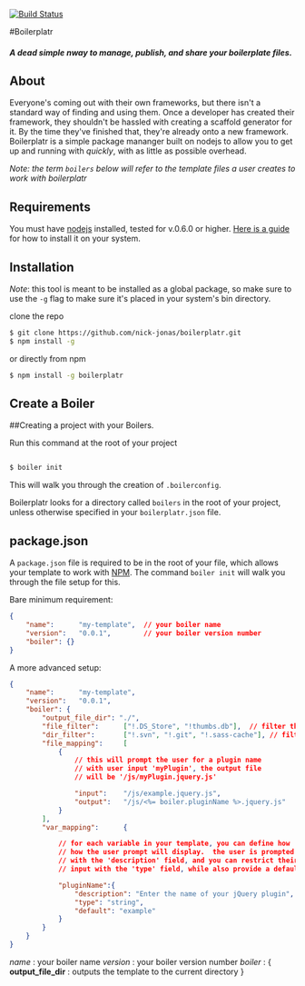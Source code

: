 [![Build Status](https://travis-ci.org/nick-jonas/boilerplatr.png?branch=master)](https://travis-ci.org/nick-jonas/boilerplatr)

#Boilerplatr

##### A dead simple nway to manage, publish, and share your boilerplate files.

## About

Everyone's coming out with their own frameworks, but there isn't a standard way of finding and using them.  Once a developer has created their framework, they shouldn't be hassled with creating a scaffold generator for it.  By the time they've finished that, they're already onto a new framework.  Boilerplatr is a simple package mananger built on nodejs to allow you to get up and running with *quickly*, with as little as possible overhead.

*Note: the term `boilers` below will refer to the template files a user creates to work with boilerplatr*

## Requirements

You must have [nodejs](http://nodejs.org/) installed, tested for v.0.6.0 or higher.  [Here is a guide](http://howtonode.org/how-to-install-nodejs) for how to install it on your system.

## Installation

*Note*: this tool is meant to be installed as a global package, so make sure to use the `-g` flag to make sure it's placed in your system's bin directory.

clone the repo

```bash
$ git clone https://github.com/nick-jonas/boilerplatr.git
$ npm install -g
```

or directly from npm


```bash
$ npm install -g boilerplatr
```

## Create a Boiler


##Creating a project with your Boilers.

Run this command at the root of your project

```bash

$ boiler init
```

This will walk you through the creation of `.boilerconfig`.

Boilerplatr looks for a directory called `boilers` in the root of your project, unless otherwise specified in your `boilerplatr.json` file.


package.json
----

A `package.json` file is required to be in the root of your file, which allows your template to work with [NPM](https://npmjs.org/).  The command `boiler init` will walk you through the file setup for this.

Bare minimum requirement:

```json
{
    "name":      "my-template",  // your boiler name
    "version":   "0.0.1",        // your boiler version number
    "boiler": {}
}
```


A more advanced setup:

```json
{
    "name":      "my-template", 
    "version":   "0.0.1",
    "boiler": {
        "output_file_dir": "./",
        "file_filter":      ["!.DS_Store", "!thumbs.db"],  // filter these files from output
        "dir_filter":       ["!.svn", "!.git", "!.sass-cache"], // filter these directories from output
        "file_mapping":     [
            {
                // this will prompt the user for a plugin name
                // with user input 'myPlugin', the output file
                // will be '/js/myPlugin.jquery.js'

                "input":    "/js/example.jquery.js",
                "output":   "/js/<%= boiler.pluginName %>.jquery.js"
            }
        ],
        "var_mapping":      {

            // for each variable in your template, you can define how
            // how the user prompt will display.  the user is prompted
            // with the 'description' field, and you can restrict their
            // input with the 'type' field, while also provide a default

            "pluginName":{
                "description": "Enter the name of your jQuery plugin",
                "type": "string",
                "default": "example"
            }
        }
    }
}
```

*name* : your boiler name
*version* : your boiler version number
*boiler* : {
    **output_file_dir** : outputs the template to the current directory
}

